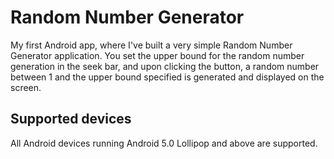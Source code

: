 # Random Number Generator
My first Android app, where I've built a very simple Random Number Generator application. You set the upper bound for the random number generation in the seek bar, and upon clicking the button, a random number between 1 and the upper bound specified is generated and displayed on the screen.

## Supported devices
All Android devices running Android 5.0 Lollipop and above are supported.
